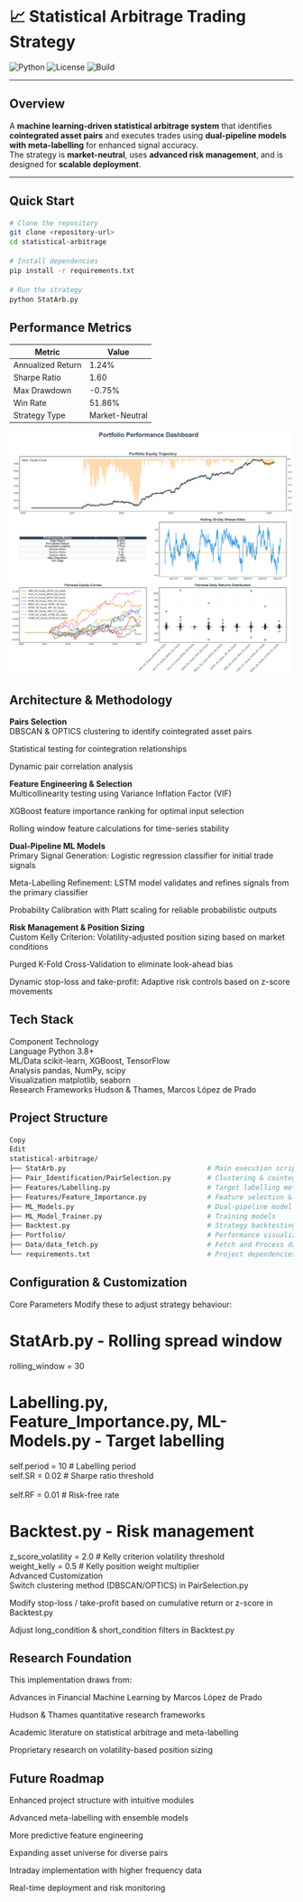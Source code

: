 # 📈 Statistical Arbitrage Trading Strategy

![Python](https://img.shields.io/badge/Python-3.8+-blue.svg)
![License](https://img.shields.io/badge/License-MIT-green.svg)
![Build](https://img.shields.io/badge/build-passing-brightgreen.svg)

---

## Overview  
A **machine learning-driven statistical arbitrage system** that identifies **cointegrated asset pairs** and executes trades using **dual-pipeline models with meta-labelling** for enhanced signal accuracy.  
The strategy is **market-neutral**, uses **advanced risk management**, and is designed for **scalable deployment**.

---

## Quick Start

```bash
# Clone the repository
git clone <repository-url>
cd statistical-arbitrage

# Install dependencies
pip install -r requirements.txt

# Run the strategy
python StatArb.py
```

## Performance Metrics

| Metric             | Value          |
|--------------------|----------------|
| Annualized Return  | 1.24%          |
| Sharpe Ratio       | 1.60           |
| Max Drawdown       | -0.75%         |
| Win Rate           | 51.86%         |
| Strategy Type      | Market-Neutral |

![Portfolio Performance](Portfolio/Portfolio_Performance_Visualization.png)

## Architecture & Methodology
**Pairs Selection** <br />
DBSCAN & OPTICS clustering to identify cointegrated asset pairs

Statistical testing for cointegration relationships

Dynamic pair correlation analysis

**Feature Engineering & Selection** <br />
Multicollinearity testing using Variance Inflation Factor (VIF)

XGBoost feature importance ranking for optimal input selection

Rolling window feature calculations for time-series stability

**Dual-Pipeline ML Models** <br />
Primary Signal Generation: Logistic regression classifier for initial trade signals

Meta-Labelling Refinement: LSTM model validates and refines signals from the primary classifier

Probability Calibration with Platt scaling for reliable probabilistic outputs

**Risk Management & Position Sizing** <br />
Custom Kelly Criterion: Volatility-adjusted position sizing based on market conditions

Purged K-Fold Cross-Validation to eliminate look-ahead bias

Dynamic stop-loss and take-profit: Adaptive risk controls based on z-score movements

## Tech Stack
Component	Technology <br />
Language	Python 3.8+ <br />
ML/Data	scikit-learn, XGBoost, TensorFlow <br />
Analysis	pandas, NumPy, scipy <br />
Visualization	matplotlib, seaborn <br />
Research Frameworks	Hudson & Thames, Marcos López de Prado <br />

## Project Structure
```bash
Copy
Edit
statistical-arbitrage/
├── StatArb.py                                   # Main execution script
├── Pair_Identification/PairSelection.py         # Clustering & cointegration testing
├── Features/Labelling.py                        # Target labelling methodology
├── Features/Feature_Importance.py               # Feature selection & VIF testing
├── ML_Models.py                                 # Dual-pipeline model implementation
├── ML_Model_Trainer.py                          # Training models
├── Backtest.py                                  # Strategy backtesting & performance
├── Portfolio/                                   # Performance visualizations
├── Data/data_fetch.py                           # Fetch and Process data from CSV
└── requirements.txt                             # Project dependencies
```

## Configuration & Customization
Core Parameters
Modify these to adjust strategy behaviour:

# StatArb.py - Rolling spread window
rolling_window = 30

# Labelling.py, Feature_Importance.py, ML-Models.py - Target labelling
self.period = 10    # Labelling period <br />
self.SR = 0.02      # Sharpe ratio threshold <br />  
self.RF = 0.01      # Risk-free rate

# Backtest.py - Risk management
z_score_volatility = 2.0    # Kelly criterion volatility threshold <br />
weight_kelly = 0.5          # Kelly position weight multiplier <br />
Advanced Customization <br />
Switch clustering method (DBSCAN/OPTICS) in PairSelection.py

Modify stop-loss / take-profit based on cumulative return or z-score in Backtest.py

Adjust long_condition & short_condition filters in Backtest.py

## Research Foundation
This implementation draws from:

Advances in Financial Machine Learning by Marcos López de Prado

Hudson & Thames quantitative research frameworks

Academic literature on statistical arbitrage and meta-labelling

Proprietary research on volatility-based position sizing

## Future Roadmap
Enhanced project structure with intuitive modules

Advanced meta-labelling with ensemble models

More predictive feature engineering

Expanding asset universe for diverse pairs

Intraday implementation with higher frequency data

Real-time deployment and risk monitoring